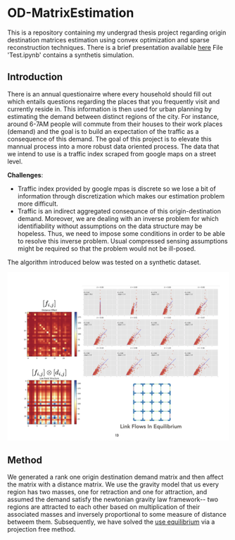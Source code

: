 # OD-MatrixEstimation
This is a repository containing my undergrad thesis project regarding origin destination matrices estimation using convex optimization and sparse reconstruction techniques. There is a brief presentation available [here](Slides%202.pdf)
File 'Test.ipynb' contains a synthetis simulation.  

## Introduction
There is an annual questionairre where every household should fill out which entails questions regarding the places that you frequently visit and currently reside in. This information is then used for urban planning by estimating the demand between distinct regions of the city. For instance, around 6-7AM people will commute from their houses to their work places (demand) and the goal is to build an expectation of the traffic as a consequence of this demand.  The goal of this project is to elevate this mannual process into a more robust data oriented process. The data that we intend to use is a traffic index scraped from google maps on a street level. 

**Challenges**:
* Traffic index provided by google mpas is discrete so we lose a bit of information through discretization which makes our estimation problem more difficult.
* Traffic is an indirect aggregated consequnce of this origin-destination demand. Moreover, we are dealing with an inverse problem for which identifiability without assumptions on the data structure may be hopeless. Thus, we need to impose some conditions in order to be able to resolve this inverse problem. Usual compressed sensing assumptions might be required so that the problem would not be ill-posed. 

The algorithm introduced below was tested on a synthetic dataset. 

![results](results.png)

## Method
We generated a rank one origin destination demand matrix and then affect the matrix with a distance matrix. We 
use the gravity model that us every region has two masses, one for retraction and one for attraction, and 
assumed the demand satisfy the newtonian gravity law framework-- two regions are attracted to each other based on multiplication of their associated masses and inversely proportional to some measure of distance betweem them. Subsequently, we have solved the 
[use equilibrium](https://en.wikipedia.org/wiki/John_Glen_Wardrop) via a projection free method.

